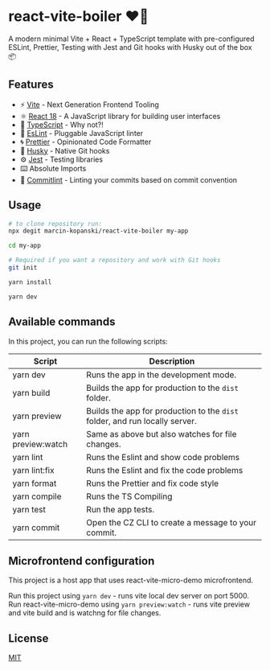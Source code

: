 # react-vite-boiler ❤️‍🔥

A modern minimal Vite + React + TypeScript template with pre-configured ESLint, Prettier, Testing with Jest and Git hooks with Husky out of the box 📦

## Features

- ⚡️ [Vite](https://vitejs.dev/) - Next Generation Frontend Tooling
- ⚛️ [React 18](https://reactjs.org/) - A JavaScript library for building user interfaces
- 💎 [TypeScript](https://www.typescriptlang.org/) - Why not?!
- 🔨 [EsLint](https://eslint.org/) - Pluggable JavaScript linter
- 🌀 [Prettier](https://prettier.io) - Opinionated Code Formatter
- 🐺 [Husky](https://github.com/typicode/husky) - Native Git hooks
- ⚙️ [Jest](https://jestjs.io/) - Testing libraries
- ⌨️ Absolute Imports
- 📑 [Commitlint](https://commitlint.js.org/) - Linting your commits based on commit convention

## Usage

```bash
# to clone repository run:
npx degit marcin-kopanski/react-vite-boiler my-app

cd my-app

# Required if you want a repository and work with Git hooks
git init

yarn install

yarn dev
```

## Available commands

<p>In this project, you can run the following scripts:</p>

| Script             | Description                                                                 |
| ------------------ | --------------------------------------------------------------------------- |
| yarn dev           | Runs the app in the development mode.                                       |
| yarn build         | Builds the app for production to the `dist` folder.                         |
| yarn preview       | Builds the app for production to the `dist` folder, and run locally server. |
| yarn preview:watch | Same as above but also watches for file changes.                            |
| yarn lint          | Runs the Eslint and show code problems                                      |
| yarn lint:fix      | Runs the Eslint and fix the code problems                                   |
| yarn format        | Runs the Prettier and fix code style                                        |
| yarn compile       | Runs the TS Compiling                                                       |
| yarn test          | Run the app tests.                                                          |
| yarn commit        | Open the CZ CLI to create a message to your commit.                         |

## Microfrontend configuration

This project is a host app that uses react-vite-micro-demo microfrontend.

Run this project using `yarn dev` - runs vite local dev server on port 5000.
Run react-vite-micro-demo using `yarn preview:watch` - runs vite preview and vite build and is watchng
for file changes.

## License

[MIT](https://choosealicense.com/licenses/mit/)
